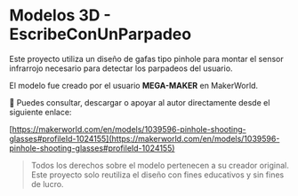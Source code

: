 # Modelos 3D - EscribeConUnParpadeo

Este proyecto utiliza un diseño de gafas tipo pinhole para montar el sensor infrarrojo necesario para detectar los parpadeos del usuario.

El modelo fue creado por el usuario **MEGA-MAKER** en MakerWorld.

🔗 Puedes consultar, descargar o apoyar al autor directamente desde el siguiente enlace:

[https://makerworld.com/en/models/1039596-pinhole-shooting-glasses#profileId-1024155](https://makerworld.com/en/models/1039596-pinhole-shooting-glasses#profileId-1024155)

> Todos los derechos sobre el modelo pertenecen a su creador original. Este proyecto solo reutiliza el diseño con fines educativos y sin fines de lucro.

